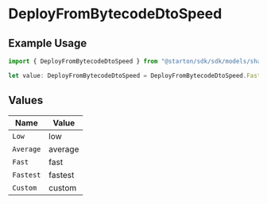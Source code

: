 # DeployFromBytecodeDtoSpeed

## Example Usage

```typescript
import { DeployFromBytecodeDtoSpeed } from "@starton/sdk/sdk/models/shared";

let value: DeployFromBytecodeDtoSpeed = DeployFromBytecodeDtoSpeed.Fast;
```

## Values

| Name      | Value     |
| --------- | --------- |
| `Low`     | low       |
| `Average` | average   |
| `Fast`    | fast      |
| `Fastest` | fastest   |
| `Custom`  | custom    |